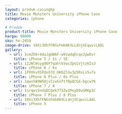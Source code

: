 ```yaml
---
layout: produk-casinghp
title: Movie Monsters University iPhone Case
categories: iphone

# Produk
product-title: Movie Monsters University iPhone Case
harga: 90000
sku: hn-2459
image-drive: 10Xi3XhfFNGsFmb8KdLLdnjXCqwviLA8L
gallery:
  - url: 1cmZ66r4doJgGW6F-w9zwdqEcqxJpwDvr
    title: iPhone 5 / 5s / SE
  - url: 1I2WlHsyg86P7qahtkVwc3pUiVjtz6IoJ
    title: iPhone 6 / 6s
  - url: 1F8VkvXSFQxO7d_OKb2lGu3p5RvLsSu7v
    title: iPhone 6 Plus / 6s Plus
  - url: 1qwsSW9W58jvIiwSnftfDpQCGX-bgcwY6
    title: iPhone 7 / 8
  - url: 1srqwsSndaDCQek775Zw1MxyD9uGRKp1C
    title: iPhone 7 Plus / 8 Plus
  - url: 10Xi3XhfFNGsFmb8KdLLdnjXCqwviLA8L
    title: iPhone X
---
```

